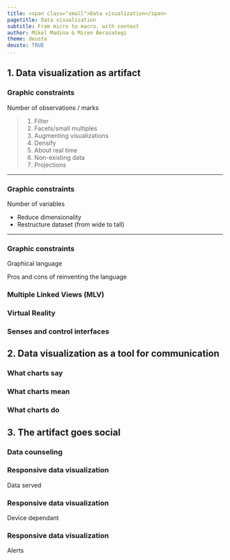 ```yaml
---
title: <span class="small">Data visualization</span>
pagetitle: Data visualization
subtitle: From micro to macro, with context
author: Mikel Madina & Miren Berasategi
theme: deusto
deusto: TRUE
...
```


## 1. Data visualization as artifact  

### Graphic constraints

Number of observations / marks

>1. Filter
>2. Facets/small multiples
>3. Augmenting visualizations
>4. Densify
>5. About real time
>6. Non-existing data
>7. Projections

---

### Graphic constraints

Number of variables

- Reduce dimensionality
- Restructure dataset (from wide to tall)

---

### Graphic constraints

Graphical language

Pros and cons of reinventing the language

### Multiple Linked Views (MLV)

### Virtual Reality

### Senses and control interfaces

## 2. Data visualization as a tool for communication

### What charts say

### What charts mean

### What charts do

## 3. The artifact goes social

### Data counseling

### Responsive data visualization

Data served

### Responsive data visualization

Device dependant

### Responsive data visualization

Alerts
